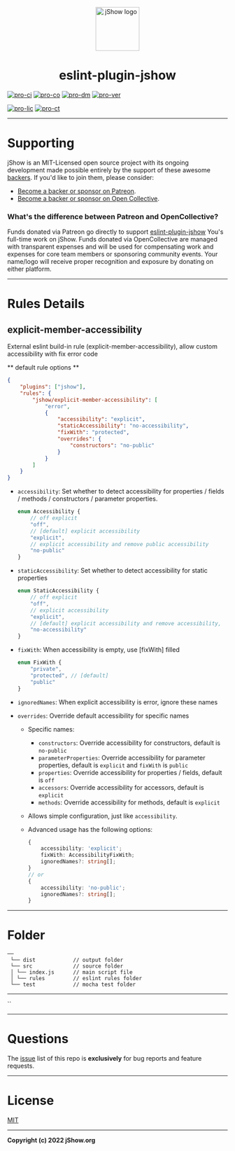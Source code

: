 <p align="center">
	<a href="https://jshow.org" target="_blank">
		<img width="100" src="https://jshow.org/images/jshow.png" alt="jShow logo" />
	</a>
</p>
<h1 align="center">eslint-plugin-jshow</h1>

[![pro-ci]][pro-travisci]
[![pro-co]][pro-codecov]
[![pro-dm]][pro-npm]
[![pro-ver]][pro-npm]

[![pro-lic]][pro-npm]
[![pro-ct]][pro-chat]

[pro-github]: https://github.com/j-show/eslint-plugin-jshow
[pro-npm]: https://npmjs.com/package/eslint-plugin-jshow
[pro-chat]: https://gitter.im/j-show/eslint-plugin-jshow
[pro-travisci]: https://travis-ci.org/j-show/eslint-plugin-jshow
[pro-codecov]: https://codecov.io/github/j-show/eslint-plugin-jshow?branch=master
[pro-issue]: https://github.com/j-show/eslint-plugin-jshow/issues

[pro-ci]: https://img.shields.io/travis/j-show/eslint-plugin-jshow/master.svg
[pro-co]: https://img.shields.io/codecov/c/github/j-show/eslint-plugin-jshow/master.svg
[pro-ver]: https://img.shields.io/npm/v/eslint-plugin-jshow.svg
[pro-lic]: https://img.shields.io/npm/l/eslint-plugin-jshow.svg
[pro-dm]: https://img.shields.io/npm/dm/eslint-plugin-jshow.svg
[pro-ct]: https://img.shields.io/gitter/room/j-show/eslint-plugin-jshow.svg

---

# Supporting

jShow is an MIT-Licensed open source project with its ongoing development made possible entirely by the support of these awesome [backers](https://github.com/j-show/jShow/blob/master/BACKERS.md). If you'd like to join them, please consider:

- [Become a backer or sponsor on Patreon](https://www.patreon.com/jshow).
- [Become a backer or sponsor on Open Collective](https://opencollective.com/jshow).

### What's the difference between Patreon and OpenCollective?

Funds donated via Patreon go directly to support [eslint-plugin-jshow][pro-github] You's full-time work on jShow. Funds donated via OpenCollective are managed with transparent expenses and will be used for compensating work and expenses for core team members or sponsoring community events. Your name/logo will receive proper recognition and exposure by donating on either platform.

---

# Rules Details

## explicit-member-accessibility

External eslint build-in rule (explicit-member-accessibility), allow custom accessibility with fix error code

** default rule options **

```json
{
	"plugins": ["jshow"],
	"rules": {
		"jshow/explicit-member-accessibility": [
			"error",
			{
				"accessibility": "explicit",
				"staticAccessibility": "no-accessibility",
				"fixWith": "protected",
				"overrides": {
					"constructors": "no-public"
				}
			}
		]
	}
}
```

- `accessibility`: Set whether to detect accessibility for properties / fields / methods / constructors / parameter properties.

	```ts
	enum Accessibility {
		// off explicit
		"off",
		// [default] explicit accessibility	 
		"explicit",
		// explicit accessibility and remove public accessibility
		"no-public"
	}
	```

- `staticAccessibility`: Set whether to detect accessibility for static properties

	```ts
	enum StaticAccessibility {
		// off explicit
		"off",
		// explicit accessibility
		"explicit",
		// [default] explicit accessibility and remove accessibility, 
		"no-accessibility"
	}
	```

- `fixWith`: When accessibility is empty, use [fixWith] filled

	```ts
	enum FixWith {
		"private",
		"protected", // [default]
		"public"
	}
	```

- `ignoredNames`: When explicit accessibility is error, ignore these names

- `overrides`: Override default accessibility for specific names

	- Specific names:
		- `constructors`: Override accessibility for constructors, default is `no-public`
		- `parameterProperties`: Override accessibility for parameter properties, default is `explicit` and `fixWith` is `public`
		- `properties`: Override accessibility for properties / fields, default is `off`
		- `accessors`: Override accessibility for accessors, default is `explicit`
		- `methods`: Override accessibility for methods, default is `explicit`

	- Allows simple configuration, just like `accessibility`.

	- Advanced usage has the following options:

		```ts
		{
			accessibility: 'explicit';
			fixWith: AccessibilityFixWith;
			ignoredNames?: string[];
		}
		// or
		{
			accessibility: 'no-public';
			ignoredNames?: string[];
		}
		```

---

# Folder

```
──
 └── dist            // output folder
 └── src             // source folder
 │ └── index.js      // main script file
 │ └── rules         // eslint rules folder
 └── test            // mocha test folder
```

---

``

---

# Questions

The [issue](https://github.com/j-show/eslint-plugin-jshow/issues) list of this repo is **exclusively** for bug reports and feature requests.

---

# License

[MIT](http://opensource.org/licenses/MIT)

---

**Copyright (c) 2022 jShow.org**
